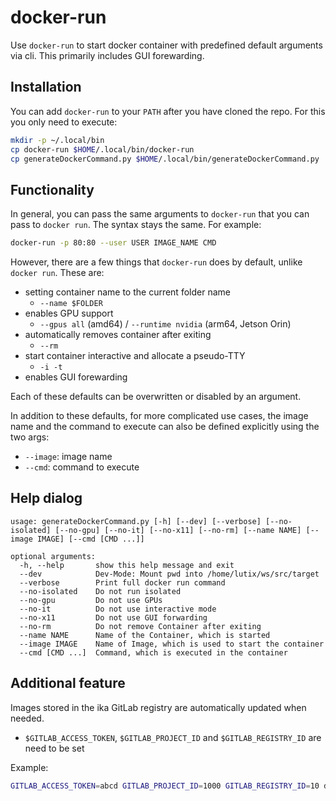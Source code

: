 # docker-run
Use `docker-run` to start docker container with predefined default arguments via cli. This primarily includes GUI forewarding.

## Installation
You can add `docker-run` to your `PATH` after you have cloned the repo. For this you only need to execute:
```bash
mkdir -p ~/.local/bin
cp docker-run $HOME/.local/bin/docker-run
cp generateDockerCommand.py $HOME/.local/bin/generateDockerCommand.py
```

## Functionality
In general, you can pass the same arguments to `docker-run` that you can pass to `docker run`. The syntax stays the same. For example:
```bash
docker-run -p 80:80 --user USER IMAGE_NAME CMD
```

However, there are a few things that `docker-run` does by default, unlike `docker run`. These are:

- setting container name to the current folder name
  - `--name $FOLDER`
- enables GPU support
  - `--gpus all` (amd64) / `--runtime nvidia` (arm64, Jetson Orin)
- automatically removes container after exiting
  - `--rm`
- start container interactive and allocate a pseudo-TTY
  - `-i -t`
- enables GUI forewarding

Each of these defaults can be overwritten or disabled by an argument.

In addition to these defaults, for more complicated use cases, the image name and the command to execute can also be defined explicitly using the two args:

- `--image`: image name
- `--cmd`: command to execute
## Help dialog
```
usage: generateDockerCommand.py [-h] [--dev] [--verbose] [--no-isolated] [--no-gpu] [--no-it] [--no-x11] [--no-rm] [--name NAME] [--image IMAGE] [--cmd [CMD ...]]

optional arguments:
  -h, --help       show this help message and exit
  --dev            Dev-Mode: Mount pwd into /home/lutix/ws/src/target
  --verbose        Print full docker run command
  --no-isolated    Do not run isolated
  --no-gpu         Do not use GPUs
  --no-it          Do not use interactive mode
  --no-x11         Do not use GUI forwarding
  --no-rm          Do not remove Container after exiting
  --name NAME      Name of the Container, which is started
  --image IMAGE    Name of Image, which is used to start the container
  --cmd [CMD ...]  Command, which is executed in the container
```

## Additional feature
Images stored in the ika GitLab registry are automatically updated when needed.
- `$GITLAB_ACCESS_TOKEN`, `$GITLAB_PROJECT_ID` and `$GITLAB_REGISTRY_ID` are need to be set

Example:
```bash
GITLAB_ACCESS_TOKEN=abcd GITLAB_PROJECT_ID=1000 GITLAB_REGISTRY_ID=10 docker-run gitlab.ika.rwth-aachen.de:5050/automated-driving/docker/ros1 bash
```